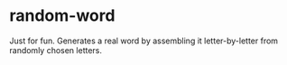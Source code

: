 # random-word
Just for fun. Generates a real word by assembling it letter-by-letter from randomly chosen letters.
